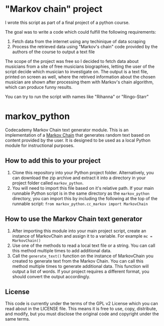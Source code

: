 # "Markov chain" project
I wrote this script as part of a final project of a python course. 

The goal was to write a code which could fulfill the following requirements:

1. Fetch data from the internet using any techinique of data scraping
2. Process the retrieved data using "Markov's chain" code provided by the authors of the course to output a text file 

The scope of the project was free so I decided to fetch data about musicians from a site of free musicians biographies, letting the user of the script decide which musician to investigate on. The output is a text file, printed on screen as well, where the retrived information about the chosen musician are shown after processing them with Markov's chain algorithm, which can produce funny results.

You can try to run the script with names like "Rihanna" or "Ringo-Starr"




# markov_python
Codecademy Markov Chain text generator module.
This is an implementation of a [Markov Chain](https://en.wikipedia.org/wiki/Markov_chain) that generates random text based on content provided by the user. It is designed to be used as a local Python module for instructional purposes.

## How to add this to your project
1. Clone this repository into your Python project folder. Alternatively, you can download the zip archive and extract it into a directory in your project folder called `markov_python`.
2. You will need to import this file based on it's relative path. If your main runnable Python script is in the same directory as the `markov_python` directory, you can import this by including the following at the top of the runnable script: `from markov_python.cc_markov import MarkovChain`


## How to use the Markov Chain text generator
1. After importing this module into your main project script, create an instance of MarkovChain and assign it to a variable. For example `mc = MarkovChain()`
2. Use one of the methods to read a local text file or a string. You can call this method multiple times to add additional data.
3. Call the `generate_text()` function on the instance of MarkovChain you created to generate text from the Markov Chain. You can call this method multiple times to generate additional data. This function will output a list of words. If your project requires a different format, you should convert the output accordingly.


## License

This code is currently under the terms of the GPL v2 License which you can read about in the LICENSE file. This means it is free to use, copy, distribute, and modify, but you must disclose the original code and copyright under the same terms.
